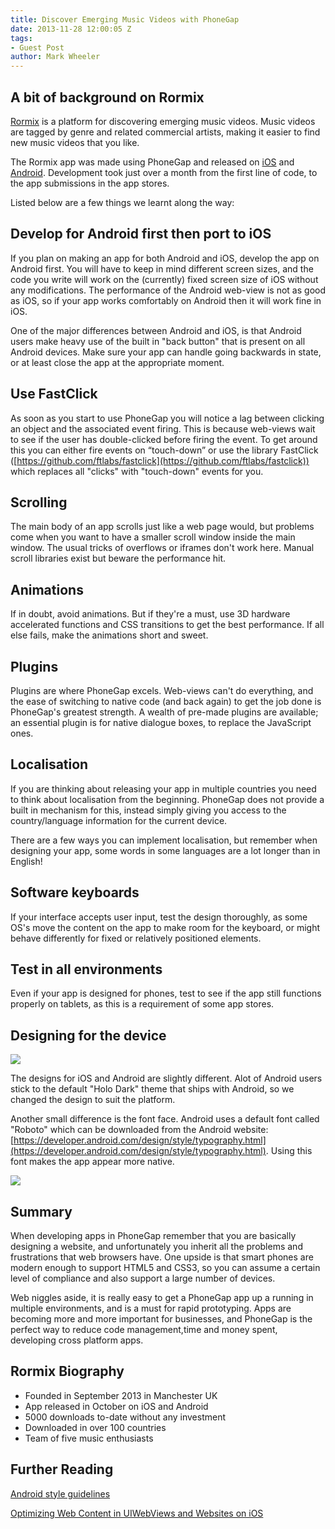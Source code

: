 ```yaml
---
title: Discover Emerging Music Videos with PhoneGap
date: 2013-11-28 12:00:05 Z
tags:
- Guest Post
author: Mark Wheeler
---
```


## A bit of background on Rormix

[Rormix](http://rormix.com) is a platform for discovering emerging music videos. Music videos are tagged by genre and related commercial artists, making it easier to find new music videos that you like.

The Rormix app was made using PhoneGap and released on [iOS](https://itunes.apple.com/app/rormix-discover-emerging-music/id700740840?ls=1%26mt=8) and [Android](https://play.google.com/store/apps/details?id=com.rormix). Development took just over a month from the first line of code, to the app submissions in the app stores.

Listed below are a few things we learnt along the way:

## Develop for Android first then port to iOS

If you plan on making an app for both Android and iOS, develop the app on Android first. You will have to keep in mind different screen sizes, and the code you write will work on the (currently) fixed screen size of iOS without any modifications. The performance of the Android web-view is not as good as iOS, so if your app works comfortably on Android then it will work fine in iOS.

One of the major differences between Android and iOS, is that Android users make heavy use of the built in "back button" that is present on all Android devices. Make sure your app can handle going backwards in state, or at least close the app at the appropriate moment.

## Use FastClick

As soon as you start to use PhoneGap you will notice a lag between clicking an object and the associated event firing. This is because web-views wait to see if the user has double-clicked before firing the event. To get around this you can either fire events on “touch-down” or use the library FastClick ([https://github.com/ftlabs/fastclick](https://github.com/ftlabs/fastclick)) which replaces all "clicks" with "touch-down" events for you.

## Scrolling

The main body of an app scrolls just like a web page would, but problems come when you want to have a smaller scroll window inside the main window. The usual tricks of overflows or iframes don't work here. Manual scroll libraries exist but beware the performance hit.

## Animations

If in doubt, avoid animations. But if they're a must, use 3D hardware accelerated functions and CSS transitions to get the best performance. If all else fails, make the animations short and sweet.

## Plugins

Plugins are where PhoneGap excels. Web-views can't do everything, and the ease of switching to native code (and back again) to get the job done is PhoneGap's greatest strength. A wealth of pre-made plugins are available; an essential plugin is for native dialogue boxes, to replace the JavaScript ones.

## Localisation

If you are thinking about releasing your app in multiple countries you need to think about localisation from the beginning. PhoneGap does not provide a built in mechanism for this, instead simply giving you access to the country/language information for the current device.

There are a few ways you can implement localisation, but remember when designing your app, some words in some languages are a lot longer than in English!

## Software keyboards

If your interface accepts user input, test the design thoroughly, as some OS's move the content on the app to make room for the keyboard, or might behave differently for fixed or relatively positioned elements.

## Test in all environments

Even if your app is designed for phones, test to see if the app still functions properly on tablets, as this is a requirement of some app stores.

## Designing for the device

![](/blog/uploads/2013-11/1-freshmusic.jpg)

The designs for iOS and Android are slightly different. Alot of Android users stick to the default "Holo Dark" theme that ships with Android, so we changed the design to suit the platform.

Another small difference is the font face. Android uses a default font called "Roboto" which can be downloaded from the Android website: [https://developer.android.com/design/style/typography.html](https://developer.android.com/design/style/typography.html).  Using this font makes the app appear more native.

![](/blog/uploads/2013-11/2-discover.jpg)

## Summary

When developing apps in PhoneGap remember that you are basically designing a website, and unfortunately you inherit all the problems and frustrations that web browsers have. One upside is that smart phones are modern enough to support HTML5 and CSS3, so you can assume a certain level of compliance and also support a large number of devices.

Web niggles aside, it is really easy to get a PhoneGap app up a running in multiple environments, and is a must for rapid prototyping. Apps are becoming more and more important for businesses, and PhoneGap is the perfect way to reduce code management,time and money spent, developing cross platform apps.

## Rormix Biography

* Founded in September 2013 in Manchester UK
* App released in October on iOS and Android
* 5000 downloads to-date without any investment
* Downloaded in over 100 countries
* Team of five music enthusiasts

## Further Reading

[Android style guidelines](https://developer.android.com/design/style/index.html)

[Optimizing Web Content in UIWebViews and Websites on iOS](https://developer.apple.com/videos/wwdc/2012/?id=601)
